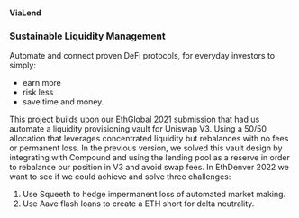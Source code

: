 #### ViaLend
### Sustainable Liquidity Management

Automate and connect proven DeFi protocols, for everyday investors to simply:
* earn more
* risk less 
* save time and money. 

This project builds upon our EthGlobal 2021 submission that had us
automate a liquidity provisioning vault for Uniswap V3. Using a 50/50
allocation that leverages concentrated liquidity but rebalances with no
fees or permanent loss. In the previous version, we solved this vault
design by integrating with Compound and using the lending pool as a
reserve in order to rebalance our position in V3 and avoid swap fees. In
EthDenver 2022 we want to see if we could achieve and solve three
challenges:

1. Use Squeeth to hedge impermanent loss of automated market making.
2. Use Aave flash loans to create a ETH short for delta neutrality.
